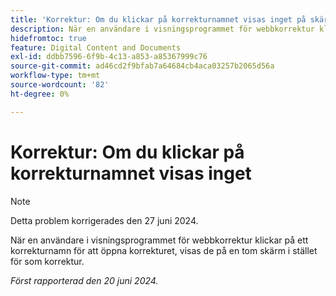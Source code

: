 ```yaml
---
title: 'Korrektur: Om du klickar på korrekturnamnet visas inget på skärmen'
description: När en användare i visningsprogrammet för webbkorrektur klickar på ett korrekturnamn för att öppna korrekturet, visas de på en tom skärm i stället för som korrektur.
hidefromtoc: true
feature: Digital Content and Documents
exl-id: ddbb7596-6f9b-4c13-a853-a85367999c76
source-git-commit: ad46cd2f9bfab7a64684cb4aca03257b2065d56a
workflow-type: tm+mt
source-wordcount: '82'
ht-degree: 0%

---
```


# Korrektur: Om du klickar på korrekturnamnet visas inget

>[!NOTE]
>
>Detta problem korrigerades den 27 juni 2024.

När en användare i visningsprogrammet för webbkorrektur klickar på ett korrekturnamn för att öppna korrekturet, visas de på en tom skärm i stället för som korrektur.

_Först rapporterad den 20 juni 2024._
